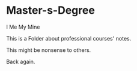 # Master-s-Degree
I Me My Mine

This is a Folder about professional courses' notes.

This might be nonsense to others.

Back again.
